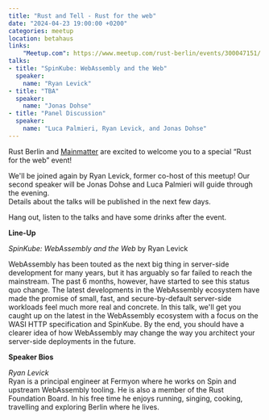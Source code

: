 ```yaml
---
title: "Rust and Tell - Rust for the web"
date: "2024-04-23 19:00:00 +0200"
categories: meetup
location: betahaus
links:
    "Meetup.com": https://www.meetup.com/rust-berlin/events/300047151/
talks:
- title: "SpinKube: WebAssembly and the Web"
  speaker:
    name: "Ryan Levick"
- title: "TBA"
  speaker:
    name: "Jonas Dohse"
- title: "Panel Discussion"
  speaker:
    name: "Luca Palmieri, Ryan Levick, and Jonas Dohse"
---
```


Rust Berlin and [Mainmatter] are excited to welcome you to a special “Rust for the web” event!

We'll be joined again by Ryan Levick, former co-host of this meetup!
Our second speaker will be Jonas Dohse and Luca Palmieri will guide through the evening.  
Details about the talks will be published in the next few days.

Hang out, listen to the talks and have some drinks after the event.

**Line-Up**

_SpinKube: WebAssembly and the Web_ by Ryan Levick

WebAssembly has been touted as the next big thing in server-side development for many years,
but it has arguably so far failed to reach the mainstream.
The past 6 months, however, have started to see this status quo change.
The latest developments in the WebAssembly ecosystem have made the promise of
small, fast, and secure-by-default server-side workloads feel much more real and concrete.
In this talk, we'll get you caught up on the latest in the WebAssembly ecosystem with a focus on the WASI HTTP specification and SpinKube.
By the end, you should have a clearer idea of how WebAssembly may change the way you architect your server-side deployments in the future.


**Speaker Bios**

_Ryan Levick_  
Ryan is a principal engineer at Fermyon where he works on Spin and upstream WebAssembly tooling.
He is also a member of the Rust Foundation Board.
In his free time he enjoys running, singing, cooking, travelling and exploring Berlin where he lives.

[mainmatter]: https://mainmatter.com/
